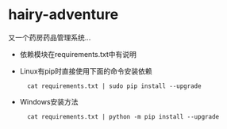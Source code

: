 hairy-adventure
===============

又一个药房药品管理系统...

+ 依赖模块在requirements.txt中有说明
+ Linux有pip时直接使用下面的命令安装依赖

        cat requirements.txt | sudo pip install --upgrade
+ Windows安装方法

        cat requirements.txt | python -m pip install --upgrade

